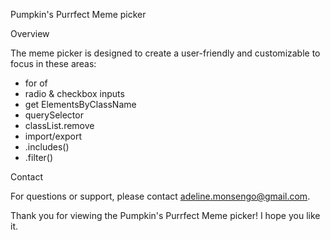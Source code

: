 Pumpkin's Purrfect Meme picker

Overview

The meme picker is designed to create a user-friendly and customizable to focus in these areas:

- for of
- radio & checkbox inputs
- get ElementsByClassName
- querySelector
- classList.remove
- import/export
- .includes()
- .filter()

Contact

For questions or support, please contact adeline.monsengo@gmail.com.

Thank you for viewing the Pumpkin's Purrfect Meme picker! I hope you like it.
